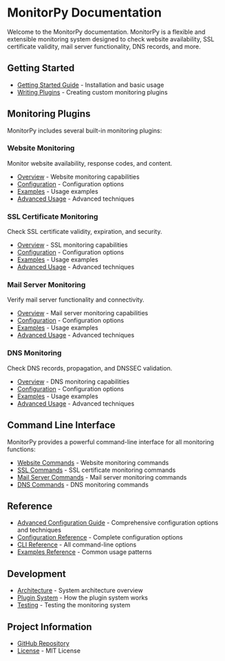 # MonitorPy Documentation

Welcome to the MonitorPy documentation. MonitorPy is a flexible and extensible monitoring system designed to check website availability, SSL certificate validity, mail server functionality, DNS records, and more.

## Getting Started

- [Getting Started Guide](getting_started.md) - Installation and basic usage
- [Writing Plugins](writing_plugins.md) - Creating custom monitoring plugins

## Monitoring Plugins

MonitorPy includes several built-in monitoring plugins:

### Website Monitoring

Monitor website availability, response codes, and content.

- [Overview](plugins/website/index.md) - Website monitoring capabilities
- [Configuration](plugins/website/configuration.md) - Configuration options
- [Examples](plugins/website/examples.md) - Usage examples
- [Advanced Usage](plugins/website/advanced.md) - Advanced techniques

### SSL Certificate Monitoring

Check SSL certificate validity, expiration, and security.

- [Overview](plugins/ssl/index.md) - SSL monitoring capabilities
- [Configuration](plugins/ssl/configuration.md) - Configuration options
- [Examples](plugins/ssl/examples.md) - Usage examples
- [Advanced Usage](plugins/ssl/advanced.md) - Advanced techniques

### Mail Server Monitoring

Verify mail server functionality and connectivity.

- [Overview](plugins/mail/index.md) - Mail server monitoring capabilities
- [Configuration](plugins/mail/configuration.md) - Configuration options
- [Examples](plugins/mail/examples.md) - Usage examples
- [Advanced Usage](plugins/mail/advanced.md) - Advanced techniques

### DNS Monitoring

Check DNS records, propagation, and DNSSEC validation.

- [Overview](plugins/dns/index.md) - DNS monitoring capabilities
- [Configuration](plugins/dns/configuration.md) - Configuration options
- [Examples](plugins/dns/examples.md) - Usage examples
- [Advanced Usage](plugins/dns/advanced.md) - Advanced techniques

## Command Line Interface

MonitorPy provides a powerful command-line interface for all monitoring functions:

- [Website Commands](cli/website.md) - Website monitoring commands
- [SSL Commands](cli/ssl.md) - SSL certificate monitoring commands
- [Mail Server Commands](cli/mail.md) - Mail server monitoring commands
- [DNS Commands](cli/dns.md) - DNS monitoring commands


## Reference

- [Advanced Configuration Guide](reference/advanced_configuration.md) - Comprehensive configuration options and techniques
- [Configuration Reference](reference/configuration.md) - Complete configuration options
- [CLI Reference](reference/cli_commands.md) - All command-line options
- [Examples Reference](reference/examples.md) - Common usage patterns

## Development

- [Architecture](development/architecture.md) - System architecture overview
- [Plugin System](development/plugin_system.md) - How the plugin system works
- [Testing](development/testing/index.md) - Testing the monitoring system

## Project Information

- [GitHub Repository](https://github.com/yourusername/monitorpy)
- [License](https://github.com/yourusername/monitorpy/blob/main/LICENSE) - MIT License